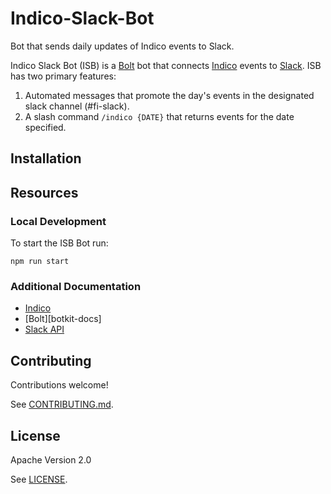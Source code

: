 # Indico-Slack-Bot
Bot that sends daily updates of Indico events to Slack.

<!-- TODO: Add Travis & status -->

Indico Slack Bot (ISB) is a [Bolt][bolt] bot that connects [Indico][indico] events to [Slack][slack]. ISB has two primary features:

1. Automated messages that promote the day's events in the designated slack channel (#fi-slack).
2. A slash command `/indico {DATE}` that returns events for the date specified.

[bolt]: https://github.com/SlackAPI/bolt-js
[indico]: https://getindico.io/
[slack]: https://slack.com/

## Installation

<!-- TODO: ADD ADD TO SLACK BUTTON HERE -->

## Resources

### Local Development

To start the ISB Bot run:

`npm run start`

### Additional Documentation

- [Indico][indico-docs]
- [Bolt][botkit-docs]
- [Slack API][slack-api]

[bolt-docs]: https://slack.dev/bolt-js/concepts
[indico-docs]: https://indico.io/docs/
[slack-api]: https://api.slack.com/

## Contributing

Contributions welcome!

See [CONTRIBUTING.md](CONTRIBUTING.md).

## License

Apache Version 2.0

See [LICENSE](LICENSE).